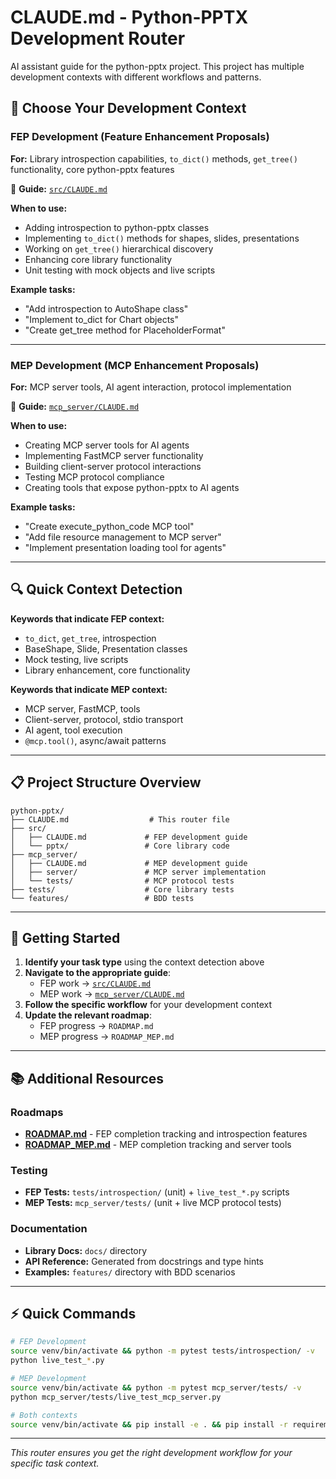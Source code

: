 # CLAUDE.md - Python-PPTX Development Router

AI assistant guide for the python-pptx project. This project has multiple development contexts with different workflows and patterns.

## 🎯 **Choose Your Development Context**

### **FEP Development (Feature Enhancement Proposals)**
**For:** Library introspection capabilities, `to_dict()` methods, `get_tree()` functionality, core python-pptx features

📁 **Guide:** [`src/CLAUDE.md`](src/CLAUDE.md)

**When to use:**
- Adding introspection to python-pptx classes
- Implementing `to_dict()` methods for shapes, slides, presentations
- Working on `get_tree()` hierarchical discovery
- Enhancing core library functionality
- Unit testing with mock objects and live scripts

**Example tasks:**
- "Add introspection to AutoShape class"
- "Implement to_dict for Chart objects" 
- "Create get_tree method for PlaceholderFormat"

---

### **MEP Development (MCP Enhancement Proposals)**
**For:** MCP server tools, AI agent interaction, protocol implementation

📁 **Guide:** [`mcp_server/CLAUDE.md`](mcp_server/CLAUDE.md)

**When to use:**
- Creating MCP server tools for AI agents
- Implementing FastMCP server functionality
- Building client-server protocol interactions
- Testing MCP protocol compliance
- Creating tools that expose python-pptx to AI agents

**Example tasks:**
- "Create execute_python_code MCP tool"
- "Add file resource management to MCP server"
- "Implement presentation loading tool for agents"

---

## 🔍 **Quick Context Detection**

**Keywords that indicate FEP context:**
- `to_dict`, `get_tree`, introspection
- BaseShape, Slide, Presentation classes
- Mock testing, live scripts
- Library enhancement, core functionality

**Keywords that indicate MEP context:**
- MCP server, FastMCP, tools
- Client-server, protocol, stdio transport
- AI agent, tool execution
- `@mcp.tool()`, async/await patterns

---

## 📋 **Project Structure Overview**

```
python-pptx/
├── CLAUDE.md                  # This router file
├── src/
│   ├── CLAUDE.md             # FEP development guide
│   └── pptx/                 # Core library code
├── mcp_server/
│   ├── CLAUDE.md             # MEP development guide  
│   ├── server/               # MCP server implementation
│   └── tests/                # MCP protocol tests
├── tests/                    # Core library tests
└── features/                 # BDD tests
```

---

## 🚀 **Getting Started**

1. **Identify your task type** using the context detection above
2. **Navigate to the appropriate guide**:
   - FEP work → [`src/CLAUDE.md`](src/CLAUDE.md)
   - MEP work → [`mcp_server/CLAUDE.md`](mcp_server/CLAUDE.md)
3. **Follow the specific workflow** for your development context
4. **Update the relevant roadmap**:
   - FEP progress → `ROADMAP.md`
   - MEP progress → `ROADMAP_MEP.md`

---

## 📚 **Additional Resources**

### **Roadmaps**
- **[ROADMAP.md](ROADMAP.md)** - FEP completion tracking and introspection features
- **[ROADMAP_MEP.md](ROADMAP_MEP.md)** - MEP completion tracking and server tools

### **Testing**
- **FEP Tests:** `tests/introspection/` (unit) + `live_test_*.py` scripts
- **MEP Tests:** `mcp_server/tests/` (unit + live MCP protocol tests)

### **Documentation**
- **Library Docs:** `docs/` directory
- **API Reference:** Generated from docstrings and type hints
- **Examples:** `features/` directory with BDD scenarios

---

## ⚡ **Quick Commands**

```bash
# FEP Development
source venv/bin/activate && python -m pytest tests/introspection/ -v
python live_test_*.py

# MEP Development  
source venv/bin/activate && python -m pytest mcp_server/tests/ -v
python mcp_server/tests/live_test_mcp_server.py

# Both contexts
source venv/bin/activate && pip install -e . && pip install -r requirements-dev.txt
```

---

*This router ensures you get the right development workflow for your specific task context.*